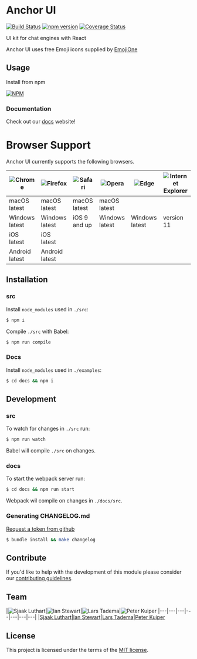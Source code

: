 # Anchor UI

[![Build Status](https://travis-ci.org/anchorchat/anchor-ui.svg?branch=master)](https://travis-ci.org/anchorchat/anchor-ui)
[![npm version](https://badge.fury.io/js/anchor-ui.svg)](https://badge.fury.io/js/anchor-ui)
[![Coverage Status](https://img.shields.io/codecov/c/github/anchorchat/anchor-ui/master.svg)](https://codecov.io/gh/anchorchat/anchor-ui/)

UI kit for chat engines with React

Anchor UI uses free Emoji icons supplied by [EmojiOne](https://www.emojione.com/)

## Usage

Install from npm

[![NPM](https://nodei.co/npm/anchor-ui.png)](https://nodei.co/npm/anchor-ui/)

### Documentation

Check out our [docs](https://anchorchat.github.io/anchor-ui/#/) website!

# Browser Support

Anchor UI currently supports the following browsers.

|![Chrome](https://cdnjs.cloudflare.com/ajax/libs/browser-logos/42.4.2/chrome/chrome_48x48.png)|![Firefox](https://cdnjs.cloudflare.com/ajax/libs/browser-logos/42.4.2/firefox/firefox_48x48.png)|![Safari](https://cdnjs.cloudflare.com/ajax/libs/browser-logos/42.4.2/safari/safari_48x48.png)|![Opera](https://cdnjs.cloudflare.com/ajax/libs/browser-logos/42.4.2/opera/opera_48x48.png)|![Edge](https://cdnjs.cloudflare.com/ajax/libs/browser-logos/42.4.2/edge/edge_48x48.png)|![Internet Explorer](https://cdnjs.cloudflare.com/ajax/libs/browser-logos/42.4.2/archive/internet-explorer_9-11/internet-explorer_9-11_48x48.png)|
|--------------|--------------|------------|--------------|--------------|----------|
|macOS latest  |macOS latest  |macOS latest|macOS latest  |              |          |
|Windows latest|Windows latest|iOS 9 and up|Windows latest|Windows latest|version 11|
|iOS latest    |iOS latest    |            |              |              |          |
|Android latest|Android latest|            |              |              |          |

## Installation

### src

Install `node_modules` used in `./src`:

```bash
$ npm i
```

Compile `./src` with Babel:

```bash
$ npm run compile
```

### Docs

Install `node_modules` used in `./examples`:

```bash
$ cd docs && npm i
```

## Development

### src

To watch for changes in `./src` run:

```bash
$ npm run watch
```

Babel will compile `./src` on changes.

### docs

To start the webpack server run:

```bash
$ cd docs && npm run start
```

Webpack wil compile on changes in `./docs/src`.

### Generating CHANGELOG.md

[Request a token from github](https://github.com/skywinder/github-changelog-generator#github-token)

```bash
$ bundle install && make changelog
```

## Contribute

If you'd like to help with the development of this module please consider our [contributing guidelines](https://github.com/anchorchat/anchor-ui/blob/master/CONTRIBUTING.md).

## Team

|![Sjaak Luthart](https://avatars1.githubusercontent.com/u/6596471?v=3&s=150)|![Ian Stewart](https://avatars2.githubusercontent.com/u/14125280?v=3&s=150)|![Lars Tadema](https://avatars0.githubusercontent.com/u/16486197?v=3&s=150)|![Peter Kuiper](https://avatars3.githubusercontent.com/u/6492184?v=3&s=150)
|---|---|---|---|---|---|---|
|[Sjaak Luthart](https://github.com/sjaakluthart)|[Ian Stewart](https://github.com/IanCStewart)|[Lars Tadema](https://github.com/larstadema)|[Peter Kuiper](https://github.com/peterkuiper)

## License

This project is licensed under the terms of the [MIT license](https://github.com/anchorchat/anchor-ui/blob/master/LICENSE).
